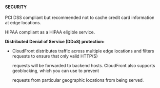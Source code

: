 #### SECURITY

PCI DSS compliant but recommended not to cache credit card information at edge
locations.

HIPAA compliant as a HIPAA eligible service.

**Distributed Denial of Service (DDoS) protection:**

- CloudFront distributes traffic across multiple edge locations and filters
  requests to ensure that only valid HTTP(S)

  requests will be forwarded to backend hosts. CloudFront also supports
  geoblocking, which you can use to prevent

  requests from particular geographic locations from being served.

